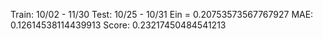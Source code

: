 Train: 10/02 - 11/30
Test: 10/25 - 10/31
Ein = 0.20753573567767927
MAE:  0.12614538114439913
Score:  0.23217450484541213
